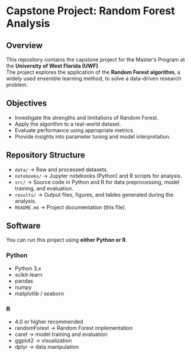 # Capstone Project: Random Forest Analysis

## Overview
This repository contains the capstone project for the Master’s Program at the **University of West Florida (UWF)**.  
The project explores the application of the **Random Forest algorithm**, a widely used ensemble learning method, to solve a data-driven research problem.

## Objectives
- Investigate the strengths and limitations of Random Forest.  
- Apply the algorithm to a real-world dataset.  
- Evaluate performance using appropriate metrics.  
- Provide insights into parameter tuning and model interpretation.  

## Repository Structure
- `data/` → Raw and processed datasets.  
- `notebooks/` → Jupyter notebooks (Python) and R scripts for analysis.  
- `src/` → Source code in Python and R for data preprocessing, model training, and evaluation.  
- `results/` → Output files, figures, and tables generated during the analysis.  
- `README.md` → Project documentation (this file).  

## Software

You can run this project using **either Python or R**.

### Python
- Python 3.x  
- scikit-learn  
- pandas  
- numpy  
- matplotlib / seaborn

### R
- 4.0 or higher recommended
- randomForest → Random Forest implementation
- caret → model training and evaluation
- ggplot2 → visualization
- dplyr → data manipulation


